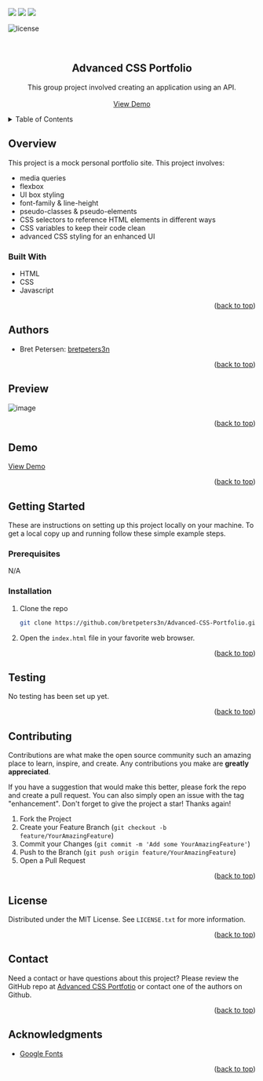 <div id="top"></div>
<!-- PROJECT SHIELDS -->
<!--
*** https://www.markdownguide.org/basic-syntax/#reference-style-links
-->
<!--
[![Contributors][contributors-shield]][contributors-url]
[![Forks][forks-shield]][forks-url]
[![Stargazers][stars-shield]][stars-url]
[![Issues][issues-shield]][issues-url]
[![MIT License][license-shield]][license-url]
[![LinkedIn][linkedin-shield]][linkedin-url]
-->

<img src="https://img.shields.io/badge/HTML-orange"/>
<img src="https://img.shields.io/badge/CSS-yellow"/>
<!--<img src="https://img.shields.io/badge/Bulma-blue"/>-->
<img src="https://img.shields.io/badge/Javascript-indigo"/>
<!--<img src="https://img.shields.io/badge/jQuery-violet"/>
<img src="https://img.shields.io/badge/-Node.js-violet"/>
<img src="https://img.shields.io/badge/-JSON-red"/>
<img src="https://img.shields.io/badge/-SQL-orange  "/>-->

![license](https://img.shields.io/badge/license-MIT-red) 


<!-- PROJECT LOGO -->
<br />
<div align="center">
  <!--
  <a href="https://github.com/github_username/repo_name">
    <img src="images/logo.png" alt="Logo" width="80" height="80">
  </a>
  -->

<h2 align="center">Advanced CSS Portfolio</h2>
  <p align="center">
    This group project involved creating an application using an API.
    <br />
    <br />
    <a href="https://bretpeters3n.github.io/Advanced-CSS-Portfolio/">View Demo</a>
  </p>
</div>


<!--
Here's a blank template to get started: To avoid retyping too much info. Do a search and replace with your text editor for the following: `github_username`, `repo_name`, `twitter_handle`, `linkedin_username`, `email`, `email_client`, `project_title`, `project_description`
-->


<!-- TABLE OF CONTENTS -->
<details>
  <summary>Table of Contents</summary>
  <ul>
    <li>
      <a href="#overview">Overview</a>
      <ul>
        <li><a href="#built-with">Built With</a></li>
      </ul>
    </li>
    <li>
      <a href="#getting-started">Getting Started</a>
      <ul>
        <li><a href="#prerequisites">Prerequisites</a></li>
        <li><a href="#installation">Installation</a></li>
      </ul>
    </li>
    <li><a href="#authors">Authors</a></li>
    <li><a href="#preview">Preview</a></li>
    <li><a href="#demo">Demo</a></li>
    <li><a href="#testing">Testing</a></li>
    <li><a href="#contributing">Contributing</a></li>
    <li><a href="#license">License</a></li>
    <li><a href="#contact">Contact</a></li>
    <li><a href="#acknowledgments">Acknowledgments</a></li>
  </ul>
</details>


<!-- OVERVIEW -->
## Overview
This project is a mock personal portfolio site. This project involves:
* media queries
* flexbox
* UI box styling
* font-family & line-height
* pseudo-classes & pseudo-elements
* CSS selectors to reference HTML elements in different ways
* CSS variables to keep their code clean
* advanced CSS styling for an enhanced UI


<!-- BUILT WITH -->
### Built With
* HTML
* CSS
* Javascript
<!--* [jQuery](https://jquery.com/)
* [Bootstrap](https://getbootstrap.com/)-->

<p align="right">(<a href="#top">back to top</a>)</p>


<!-- AUTHORS -->
## Authors
- Bret Petersen: [bretpeters3n](https://github.com/bretpeters3n)

<p align="right">(<a href="#top">back to top</a>)</p>


<!-- PREVIEW -->
## Preview
![image](./img/coding-portfolio-bret-petersen.gif)

<p align="right">(<a href="#top">back to top</a>)</p>


<!-- DEMO -->
## Demo
[View Demo](https://bretpeters3n.github.io/Advanced-CSS-Portfolio/)

<p align="right">(<a href="#top">back to top</a>)</p>


<!-- GETTING STARTED -->
## Getting Started
These are instructions on setting up this project locally on your machine. To get a local copy up and running follow these simple example steps.


### Prerequisites
N/A
<!--Make sure you have the latest installation of NPM (Node Package Manager) by following this step.
* npm
  ```sh
  npm install npm@latest -g
  ```-->


### Installation
1. Clone the repo
   ```sh
   git clone https://github.com/bretpeters3n/Advanced-CSS-Portfolio.git
   ```
2. Open the `index.html` file in your favorite web browser.
<!--2. Install NPM packages
   ```sh
   npm install
   ```
3. Run project
   ```sh
   npm run
   ```-->

<p align="right">(<a href="#top">back to top</a>)</p>


## Testing
No testing has been set up yet.

<p align="right">(<a href="#top">back to top</a>)</p>


<!-- CONTRIBUTING -->
## Contributing

Contributions are what make the open source community such an amazing place to learn, inspire, and create. Any contributions you make are **greatly appreciated**.

If you have a suggestion that would make this better, please fork the repo and create a pull request. You can also simply open an issue with the tag "enhancement".
Don't forget to give the project a star! Thanks again!

1. Fork the Project
2. Create your Feature Branch (`git checkout -b feature/YourAmazingFeature`)
3. Commit your Changes (`git commit -m 'Add some YourAmazingFeature'`)
4. Push to the Branch (`git push origin feature/YourAmazingFeature`)
5. Open a Pull Request

<p align="right">(<a href="#top">back to top</a>)</p>


<!-- LICENSE -->
## License
Distributed under the MIT License. See `LICENSE.txt` for more information.

<p align="right">(<a href="#top">back to top</a>)</p>


<!-- QUESTIONS -->
## Contact
Need a contact or have questions about this project? Please review the GitHub repo at [Advanced CSS Portfotio](https://github.com/bretpeters3n/Advanced-CSS-Portfolio) or contact one of the authors on Github.

<p align="right">(<a href="#top">back to top</a>)</p>


<!-- ACKNOWLEDGMENTS -->
## Acknowledgments

* [Google Fonts](https://fonts.google.com/)


<p align="right">(<a href="#top">back to top</a>)</p>